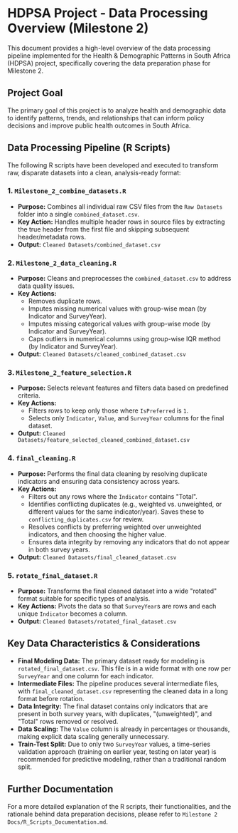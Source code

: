 # HDPSA Project - Data Processing Overview (Milestone 2)

This document provides a high-level overview of the data processing pipeline implemented for the Health & Demographic Patterns in South Africa (HDPSA) project, specifically covering the data preparation phase for Milestone 2.

## Project Goal
The primary goal of this project is to analyze health and demographic data to identify patterns, trends, and relationships that can inform policy decisions and improve public health outcomes in South Africa.

## Data Processing Pipeline (R Scripts)

The following R scripts have been developed and executed to transform raw, disparate datasets into a clean, analysis-ready format:

### 1. `Milestone_2_combine_datasets.R`
*   **Purpose:** Combines all individual raw CSV files from the `Raw Datasets` folder into a single `combined_dataset.csv`.
*   **Key Action:** Handles multiple header rows in source files by extracting the true header from the first file and skipping subsequent header/metadata rows.
*   **Output:** `Cleaned Datasets/combined_dataset.csv`

### 2. `Milestone_2_data_cleaning.R`
*   **Purpose:** Cleans and preprocesses the `combined_dataset.csv` to address data quality issues.
*   **Key Actions:**
    *   Removes duplicate rows.
    *   Imputes missing numerical values with group-wise mean (by Indicator and SurveyYear).
    *   Imputes missing categorical values with group-wise mode (by Indicator and SurveyYear).
    *   Caps outliers in numerical columns using group-wise IQR method (by Indicator and SurveyYear).
*   **Output:** `Cleaned Datasets/cleaned_combined_dataset.csv`

### 3. `Milestone_2_feature_selection.R`
*   **Purpose:** Selects relevant features and filters data based on predefined criteria.
*   **Key Actions:**
    *   Filters rows to keep only those where `IsPreferred` is `1`.
    *   Selects only `Indicator`, `Value`, and `SurveyYear` columns for the final dataset.
*   **Output:** `Cleaned Datasets/feature_selected_cleaned_combined_dataset.csv`

### 4. `final_cleaning.R`
*   **Purpose:** Performs the final data cleaning by resolving duplicate indicators and ensuring data consistency across years.
*   **Key Actions:**
    *   Filters out any rows where the `Indicator` contains "Total".
    *   Identifies conflicting duplicates (e.g., weighted vs. unweighted, or different values for the same indicator/year). Saves these to `conflicting_duplicates.csv` for review.
    *   Resolves conflicts by preferring weighted over unweighted indicators, and then choosing the higher value.
    *   Ensures data integrity by removing any indicators that do not appear in both survey years.
*   **Output:** `Cleaned Datasets/final_cleaned_dataset.csv`

### 5. `rotate_final_dataset.R`
*   **Purpose:** Transforms the final cleaned dataset into a wide "rotated" format suitable for specific types of analysis.
*   **Key Actions:** Pivots the data so that `SurveyYear`s are rows and each unique `Indicator` becomes a column.
*   **Output:** `Cleaned Datasets/rotated_final_dataset.csv`

## Key Data Characteristics & Considerations

*   **Final Modeling Data:** The primary dataset ready for modeling is `rotated_final_dataset.csv`. This file is in a wide format with one row per `SurveyYear` and one column for each indicator.
*   **Intermediate Files:** The pipeline produces several intermediate files, with `final_cleaned_dataset.csv` representing the cleaned data in a long format before rotation.
*   **Data Integrity:** The final dataset contains only indicators that are present in both survey years, with duplicates, "(unweighted)", and "Total" rows removed or resolved.
*   **Data Scaling:** The `Value` column is already in percentages or thousands, making explicit data scaling generally unnecessary.
*   **Train-Test Split:** Due to only two `SurveyYear` values, a time-series validation approach (training on earlier year, testing on later year) is recommended for predictive modeling, rather than a traditional random split.

## Further Documentation
For a more detailed explanation of the R scripts, their functionalities, and the rationale behind data preparation decisions, please refer to `Milestone 2 Docs/R_Scripts_Documentation.md`.